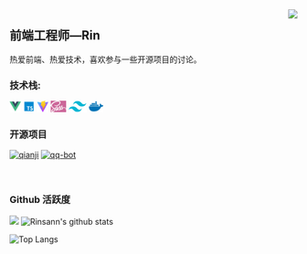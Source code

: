 <img align="right" src="https://count.getloli.com/get/@:Rinsann?theme=rule34">

## 前端工程师—Rin

热爱前端、热爱技术，喜欢参与一些开源项目的讨论。

### **技术栈:**

<a href="https://v3.cn.vuejs.org"><code><img height="20" src="./images/vue.png"></code></a>
<a href="https://www.tslang.cn/index.html"><code><img height="20" src="./images/typescript.png"></code></a>
<a href="https://cn.vitejs.dev"><code><img height="20" src="./images/vite.png"></code></a>
<a href="https://sass-lang.com"><code><img height="20" src="./images/sass.png"></code></a>
<a href="https://tailwindcss.com"><code><img height="20" src="./images/tailwindcss.png"></code></a>
<a href="https://www.docker.com"><code><img height="20" src="./images/docker.png"></code></a>

### 开源项目

[![qianji](https://github-readme-stats.vercel.app/api/pin/?username=Rinsann&repo=qianji)](https://github.com/Rinsann/qianji)
[![qq-bot](https://github-readme-stats.vercel.app/api/pin/?username=Rinsann&repo=react-big-screen)](https://github.com/Rinsann/react-big-screen)
<br><br><br>

### Github 活跃度

[![](https://activity-graph.herokuapp.com/graph?username=Rinsann&theme=dracula)](https://github.com/ashutosh00710/github-readme-activity-graph)
![Rinsann's github stats](https://github-readme-stats.vercel.app/api?username=Rinsann&show_icons=true&theme=vue)

![Top Langs](https://github-readme-stats.vercel.app/api/top-langs/?username=Rinsann)
